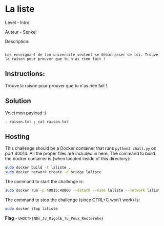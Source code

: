 # La liste

Level - Intro

Auteur - Senkei

Description:
```

Les enseignant de ton université veulent se débarrasser de toi. Trouve la raison pour prouver que tu n'as rien fait !

```

## Instructions:

Trouve la raison pour prouver que tu n'as rien fait !


## Solution

Voici mon payload :)
```
. raison.txt ; cat raison.txt

```

## Hosting
This challenge should be a Docker container that runs `python3 chall.py` on port 40014. All the proper files are included in here. The command to build the docker container is (when located inside of this directory):

```bash
sudo docker build -t laliste .
sudo docker network create -d bridge laliste
```

The command to start the challenge is:

```bash
sudo docker run -p 40015:40000 --detach --name laliste --network laliste laliste:latest
```

The command to stop the challenge (since CTRL+C won't work) is:

```bash
sudo docker stop laliste
```


**Flag** - `UHOCTF{N0n_J3_RigolE_Tu_Peux_Resterehe}`
